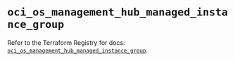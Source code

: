 # `oci_os_management_hub_managed_instance_group`

Refer to the Terraform Registry for docs: [`oci_os_management_hub_managed_instance_group`](https://registry.terraform.io/providers/oracle/oci/6.18.0/docs/resources/os_management_hub_managed_instance_group).
